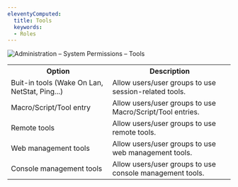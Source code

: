 ```yaml
---
eleventyComputed:
  title: Tools
  keywords:
  - Roles
---
```

![Administration – System Permissions – Tools](https://webdevolutions.azureedge.net/docs/en/server/ServerOp0063.png)

<table>
	<tr>
		<th>
Option
		</th>
		<th>
Description
		</th>
	</tr>
	<tr>
		<td>
Buit-in tools (Wake On Lan, NetStat, Ping...)
		</td>
		<td>
Allow users/user groups to use session-related tools.
		</td>
	</tr>
	<tr>
		<td>
Macro/Script/Tool entry
		</td>
		<td>
Allow users/user groups to use Macro/Script/Tool entries.
		</td>
	</tr>
	<tr>
		<td>
Remote tools
		</td>
		<td>
Allow users/user groups to use remote tools.
		</td>
	</tr>
	<tr>
		<td>
Web management tools
		</td>
		<td>
Allow users/user groups to use web management tools.
		</td>
	</tr>
	<tr>
		<td>
Console management tools
		</td>
		<td>
Allow users/user groups to use console management tools.
		</td>
	</tr>
</table>

